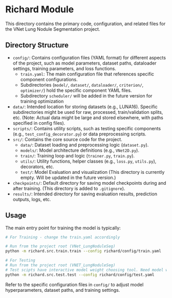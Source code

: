 # Richard Module

This directory contains the primary code, configuration, and related files for the VNet Lung Nodule Segmentation project.

## Directory Structure

*   `config/`: Contains configuration files (YAML format) for different aspects of the project, such as model parameters, dataset paths, dataloader settings, training parameters, and loss functions.
    *   `train.yaml`: The main configuration file that references specific component configurations.
    *   Subdirectories (`model/`, `dataset/`, `dataloader/`, `criterion/`, `optimizer/`) hold the specific component YAML files.
    *   Subdirectory `scheduler/` will be added in the future version for training optimization
*   `data/`: Intended location for storing datasets (e.g., LUNA16). Specific subdirectories might be used for raw, processed, train/validation splits, etc. (Note: Actual data might be large and stored elsewhere, with paths specified in config files).
*   `scripts/`: Contains utility scripts, such as testing specific components (e.g., `test_config_decorator.py`) or data preprocessing scripts.
*   `src/`: Contains the core source code for the project.
    *   `data/`: Dataset loading and preprocessing logic (`dataset.py`).
    *   `models/`: Model architecture definitions (e.g., `VNet2D.py`).
    *   `train/`: Training loop and logic (`trainer.py`, `train.py`).
    *   `utils/`: Utility functions, helper classes (e.g., `loss.py`, `utils.py`), decorators, etc.
    *   `test/`: Model Evaluation and visualization (This directory is currently empty. Will be updated in the future version.)
*   `checkpoints/`: Default directory for saving model checkpoints during and after training. (This directory is added to `.gitignore`).
*   `results/`: Intended directory for saving evaluation results, prediction outputs, logs, etc.

## Usage

The main entry point for training the model is typically:

```bash
# For Training - change the train.yaml accordingly

# Run from the project root (VNet_LungNoduleSeg)
python -m richard.src.train.train --config richard/config/train.yaml
```

```bash
# For Testing
# Run from the project root (VNET_LungNoduleSeg)
# Test scipts have interactive model weight choosing tool. Need model weights saved in the correct location to run the test script.
python -m richard.src.test.test --config richard/config/test.yaml
```

Refer to the specific configuration files in `config/` to adjust model hyperparameters, dataset paths, and training settings. 